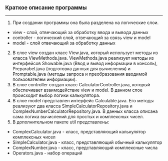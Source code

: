 **<big>Краткое описание программы</big>**
___
1. При создании программы она была разделена на логические слои.
- view - слой, отвечающий за обработку ввода и вывода данных
- controller - логический слой, отвечающий за связь view и model
- model - слой отвечающий за обработку данных
2. В слое view создан класс View.java, который использует методы из класса ViewMethods.java. ViewMethods.java реализует методы из интерфейсов Showable.java (Ввод и вывод информации в консоль), Preparabel.java (подготовка данных для вычисления) и Promptable.java (методы запроса и преобразования вводимой пользователем информации).
3. В слое controller создан класс CalculatorController.java, который обеспечивает взаимодействие view и model. В данном слое происходит выбор логики калькулятора.
4. В слое model представлен интерфейс Calculable.java. Его методы реализуют два класса SimpleCalculatorRepository.java и ComplexNumberCalculatorRepository.java. В данных класса описана сама логика вычислений для простых и комплексных чисел.
5. В дополнительном пакете util представлены:
- ComplexCalculator.java - класс, представляющий калькулятор комплексных чисел
- SimpleCalculator.java - класс, представляющий обычный калькулятор
- ComplexNumber.java - класс, представляющий комплексные числа
- Operators.java - набор операций